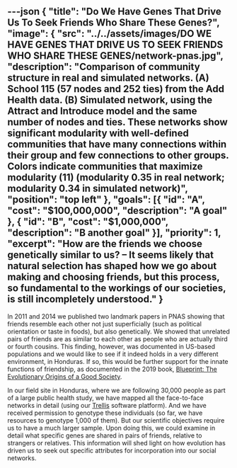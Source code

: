 ---json
{
  "title": "Do We Have Genes That Drive Us To Seek Friends Who Share These Genes?",
  "image": {
    "src": "../../assets/images/DO WE HAVE GENES THAT DRIVE US TO SEEK FRIENDS WHO SHARE THESE GENES/network-pnas.jpg",
    "description": "Comparison of community structure in real and simulated networks. (A) School 115 (57 nodes and 252 ties) from the Add Health data. (B) Simulated network, using the Attract and Introduce model and the same number of nodes and ties. These networks show significant modularity with well-defined communities that have many connections within their group and few connections to other groups. Colors indicate communities that maximize  modularity (11) (modularity  0.35 in real network; modularity  0.34 in simulated network)",
    "position": "top left"
  },
  "goals": [{
    "id": "A",
    "cost": "$100,000,000",
    "description": "A goal"
  }, {
    "id": "B",
    "cost": "$1,000,000",
    "description": "B another goal"
  }],
  "priority": 1,
  "excerpt": "How are the friends we choose genetically similar to us? – It seems likely that natural selection has shaped how we go about making and choosing friends, but this process, so fundamental to the workings of our societies, is still incompletely understood."
}
---

In 2011 and 2014 we published two landmark papers in PNAS showing that friends resemble each other not just superficially (such as political orientation or taste in foods), but also genetically.  We showed that unrelated pairs of friends are as similar to each other as people who are actually third or fourth cousins.  This finding, however, was documented in US-based populations and we would like to see if it indeed holds in a very different environment, in Honduras.  If so, this would be further support for the innate functions of friendship, as documented in the 2019 book, [Blueprint: The Evolutionary Origins of a Good Society](http://humannaturelab.net/blueprint-the-book).

In our field site in Honduras, where we are following 30,000 people as part of a large public health study, we have mapped all the face-to-face networks in detail (using our [Trellis](http://trellis.yale.edu) software platform).  And we have received permission to genotype these individuals (so far, we have resources to genotype 1,000 of them).  But our scientific objectives require us to have a much larger sample. Upon doing this, we could examine in detail what specific genes are shared in pairs of friends, relative to strangers or relatives. This information will shed light on how evolution has driven us to seek out specific attributes for incorporation into our social networks.